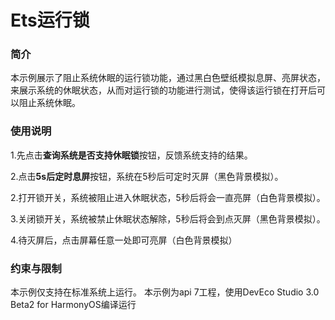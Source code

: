 # Ets运行锁

### 简介

本示例展示了阻止系统休眠的运行锁功能，通过黑白色壁纸模拟息屏、亮屏状态，来展示系统的休眠状态，从而对运行锁的功能进行测试，使得该运行锁在打开后可以阻止系统休眠。

### 使用说明

1.先点击**查询系统是否支持休眠锁**按钮，反馈系统支持的结果。

2.点击**5s后定时息屏**按钮，系统在5秒后可定时灭屏（黑色背景模拟）。

2.打开锁开关，系统被阻止进入休眠状态，5秒后将会一直亮屏（白色背景模拟）。

3.关闭锁开关，系统被禁止休眠状态解除，5秒后将会到点灭屏（黑色背景模拟）。

4.待灭屏后，点击屏幕任意一处即可亮屏（白色背景模拟）

### 约束与限制

本示例仅支持在标准系统上运行。
本示例为api 7工程，使用DevEco Studio 3.0 Beta2 for HarmonyOS编译运行